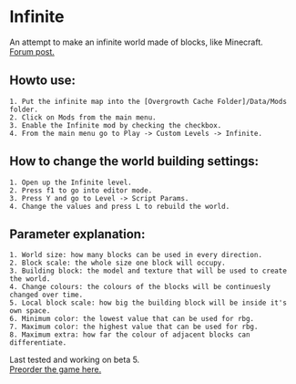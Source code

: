 # Infinite
An attempt to make an infinite world made of blocks, like Minecraft.   
[Forum post.](http://forums.wolfire.com/viewtopic.php?f=16&t=39721)  
## Howto use:  
	1. Put the infinite map into the [Overgrowth Cache Folder]/Data/Mods folder.   
	2. Click on Mods from the main menu.   
	3. Enable the Infinite mod by checking the checkbox.  
	4. From the main menu go to Play -> Custom Levels -> Infinite.   

## How to change the world building settings:  
	1. Open up the Infinite level.   
	2. Press f1 to go into editor mode.   
	3. Press Y and go to Level -> Script Params.   
	4. Change the values and press L to rebuild the world.   

## Parameter explanation:  
	1. World size: how many blocks can be used in every direction.   
	2. Block scale: the whole size one block will occupy.   
	3. Building block: the model and texture that will be used to create the world.   
	4. Change colours: the colours of the blocks will be continuesly changed over time.   
	5. Local block scale: how big the building block will be inside it's own space.   
	6. Minimum color: the lowest value that can be used for rbg.   
	7. Maximum color: the highest value that can be used for rbg.   
	8. Maximum extra: how far the colour of adjacent blocks can differentiate.   

Last tested and working on beta 5.  
[Preorder the game here.](http://www.wolfire.com/overgrowth)
